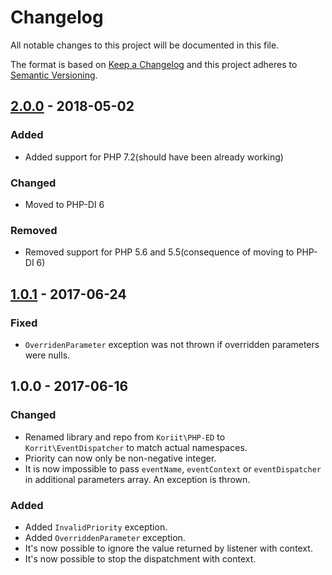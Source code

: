 # Changelog
All notable changes to this project will be documented in this file.

The format is based on [Keep a Changelog](http://keepachangelog.com/en/1.0.0/)
and this project adheres to [Semantic Versioning](http://semver.org/spec/v2.0.0.html).

## [2.0.0] - 2018-05-02
### Added
- Added support for PHP 7.2(should have been already working)

### Changed
- Moved to PHP-DI 6

### Removed
- Removed support for PHP 5.6 and 5.5(consequence of moving to PHP-DI 6)

## [1.0.1] - 2017-06-24
### Fixed
- `OverridenParameter` exception was not thrown if overridden parameters were nulls.

## 1.0.0 - 2017-06-16
### Changed
- Renamed library and repo from `Koriit\PHP-ED` to `Korrit\EventDispatcher` 
  to match actual namespaces.
- Priority can now only be non-negative integer.
- It is now impossible to pass `eventName`, `eventContext` or `eventDispatcher`
  in additional parameters array. An exception is thrown.

### Added
- Added `InvalidPriority` exception.
- Added `OverriddenParameter` exception.
- It's now possible to ignore the value returned by listener with context.
- It's now possible to stop the dispatchment with context.

[2.0.0]: https://github.com/Koriit/EventDispatcher/compare/v1.0.1...v2.0.0
[1.0.1]: https://github.com/Koriit/EventDispatcher/compare/v1.0.0...v1.0.1

